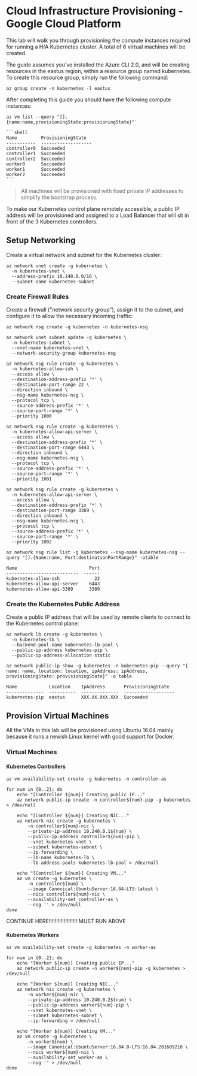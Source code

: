# Cloud Infrastructure Provisioning - Google Cloud Platform

This lab will walk you through provisioning the compute instances required for running a H/A Kubernetes cluster. A total of 6 virtual machines will be created.

The guide assumes you've installed the Azure CLI 2.0, and will be creating resources in the eastus region, within a resource group named kubernetes. To create this resource group, simply run the following command:

```
az group create -n kubernetes -l eastus
```
After completing this guide you should have the following compute instances:

```
az vm list --query "[].{name:name,provisioningState:provisioningState}"`
```

````
```shell
Name         ProvisioningState
-----------  -------------------
controller0  Succeeded
controller1  Succeeded
controller2  Succeeded
worker0      Succeeded
worker1      Succeeded
worker2      Succeeded
```
````

> All machines will be provisioned with fixed private IP addresses to simplify the bootstrap process.

To make our Kubernetes control plane remotely accessible, a public IP address will be provisioned and assigned to a Load Balancer that will sit in front of the 3 Kubernetes controllers.

## Setup Networking


Create a virtual network and subnet for the Kubernetes cluster:

```
az network vnet create -g kubernetes \
  -n kubernetes-vnet \
  --address-prefix 10.240.0.0/16 \
  --subnet-name kubernetes-subnet
```

### Create Firewall Rules

Create a firewall ("network security group"), assign it to the subnet, and configure it to allow the necessary incoming traffic:

```
az network nsg create -g kubernetes -n kubernetes-nsg
```

```
az network vnet subnet update -g kubernetes \
  -n kubernetes-subnet \
  --vnet-name kubernetes-vnet \
  --network-security-group kubernetes-nsg
```

```
az network nsg rule create -g kubernetes \
  -n kubernetes-allow-ssh \
  --access allow \
  --destination-address-prefix '*' \
  --destination-port-range 22 \
  --direction inbound \
  --nsg-name kubernetes-nsg \
  --protocol tcp \
  --source-address-prefix '*' \
  --source-port-range '*' \
  --priority 1000
```

```
az network nsg rule create -g kubernetes \
  -n kubernetes-allow-api-server \
  --access allow \
  --destination-address-prefix '*' \
  --destination-port-range 6443 \
  --direction inbound \
  --nsg-name kubernetes-nsg \
  --protocol tcp \
  --source-address-prefix '*' \
  --source-port-range '*' \
  --priority 1001
```

```
az network nsg rule create -g kubernetes \
  -n kubernetes-allow-api-server \
  --access allow \
  --destination-address-prefix '*' \
  --destination-port-range 3389 \
  --direction inbound \
  --nsg-name kubernetes-nsg \
  --protocol tcp \
  --source-address-prefix '*' \
  --source-port-range '*' \
  --priority 1002
```


```
az network nsg rule list -g kubernetes --nsg-name kubernetes-nsg --query "[].{Name:name, Port:destinationPortRange}" -otable
```

```
Name                           Port
---------------------------  ------
kubernetes-allow-ssh             22
kubernetes-allow-api-server    6443
kubernetes-allow-api-3389      3389
```

### Create the Kubernetes Public Address

Create a public IP address that will be used by remote clients to connect to the Kubernetes control plane:

```
az network lb create -g kubernetes \
  -n kubernetes-lb \
  --backend-pool-name kubernetes-lb-pool \
  --public-ip-address kubernetes-pip \
  --public-ip-address-allocation static
```

```
az network public-ip show -g kubernetes -n kubernetes-pip --query "{ name: name, location: location, ipAddress: ipAddress, provisioningState: provisioningState}" -o table
```

```
Name            Location    IpAddress       ProvisioningState
--------------  ----------  --------------  -------------------
kubernetes-pip  eastus      XXX.XX.XXX.XXX  Succeeded
```

## Provision Virtual Machines

All the VMs in this lab will be provisioned using Ubuntu 16.04 mainly because it runs a newish Linux kernel with good support for Docker.

### Virtual Machines

#### Kubernetes Controllers

```
az vm availability-set create -g kubernetes -n controller-as
```

```
for num in {0..2}; do
    echo "[Controller ${num}] Creating public IP..."
    az network public-ip create -n controller${num}-pip -g kubernetes > /dev/null

    echo "[Controller ${num}] Creating NIC..."
    az network nic create -g kubernetes \
        -n controller${num}-nic \
        --private-ip-address 10.240.0.1${num} \
        --public-ip-address controller${num}-pip \
        --vnet kubernetes-vnet \
        --subnet kubernetes-subnet \
        --ip-forwarding \
        --lb-name kubernetes-lb \
        --lb-address-pools kubernetes-lb-pool > /dev/null

    echo "[Controller ${num}] Creating VM..."
    az vm create -g kubernetes \
        -n controller${num} \
        --image Canonical:UbuntuServer:16.04-LTS:latest \
        --nics controller${num}-nic \
        --availability-set controller-as \
        --nsg '' > /dev/null
done
```

CONTINUE HERE!!!!!!!!!!!!!!!!!!! MUST RUN ABOVE

#### Kubernetes Workers

```
az vm availability-set create -g kubernetes -n worker-as
```

```
for num in {0..2}; do
    echo "[Worker ${num}] Creating public IP..."
    az network public-ip create -n worker${num}-pip -g kubernetes > /dev/null

    echo "[Worker ${num}] Creating NIC..."
    az network nic create -g kubernetes \
        -n worker${num}-nic \
        --private-ip-address 10.240.0.2${num} \
        --public-ip-address worker${num}-pip \
        --vnet kubernetes-vnet \
        --subnet kubernetes-subnet \
        --ip-forwarding > /dev/null

    echo "[Worker ${num}] Creating VM..."
    az vm create -g kubernetes \
        -n worker${num} \
        --image Canonical:UbuntuServer:16.04.0-LTS:16.04.201609210 \
        --nics worker${num}-nic \
        --availability-set worker-as \
        --nsg '' > /dev/null
done
```